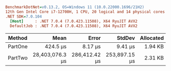 ``` ini

BenchmarkDotNet=v0.13.2, OS=Windows 11 (10.0.22000.1696/21H2)
12th Gen Intel Core i7-12700H, 1 CPU, 20 logical and 14 physical cores
.NET SDK=7.0.104
  [Host]     : .NET 7.0.4 (7.0.423.11508), X64 RyuJIT AVX2
  DefaultJob : .NET 7.0.4 (7.0.423.11508), X64 RyuJIT AVX2


```
|  Method |            Mean |         Error |        StdDev | Allocated |
|-------- |----------------:|--------------:|--------------:|----------:|
| PartOne |        424.5 μs |       8.17 μs |       9.41 μs |   1.94 KB |
| PartTwo | 28,403,076.3 μs | 286,412.42 μs | 253,897.15 μs |   2.31 KB |
